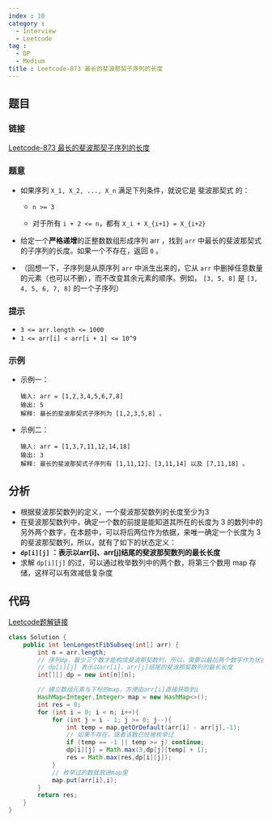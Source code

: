 ```yaml
---
index : 10
category :
  - Interview
  - Leetcode
tag : 
  - DP
  - Medium
title : Leetcode-873 最长的斐波那契子序列的长度
---
```


## 题目

### 链接

[Leetcode-873 最长的斐波那契子序列的长度](https://leetcode.cn/problems/length-of-longest-fibonacci-subsequence/)

### 题意

- 如果序列 `X_1, X_2, ..., X_n` 满足下列条件，就说它是 斐波那契式 的：

  - `n >= 3`

  - 对于所有 `i + 2 <= n`，都有 `X_i + X_{i+1} = X_{i+2}`

- 给定一个**严格递增**的正整数数组形成序列 arr ，找到 `arr` 中最长的斐波那契式的子序列的长度。如果一个不存在，返回  `0` 。

- （回想一下，子序列是从原序列 `arr` 中派生出来的，它从 `arr` 中删掉任意数量的元素（也可以不删），而不改变其余元素的顺序。例如， `[3, 5, 8]` 是 `[3, 4, 5, 6, 7, 8]` 的一个子序列）

### 提示

-  `3 <= arr.length <= 1000`
- `1 <= arr[i] < arr[i + 1] <= 10^9`

### 示例

- 示例一：

  ```
  输入: arr = [1,2,3,4,5,6,7,8]
  输出: 5
  解释: 最长的斐波那契式子序列为 [1,2,3,5,8] 。
  ```

- 示例二：

  ```
  输入: arr = [1,3,7,11,12,14,18]
  输出: 3
  解释: 最长的斐波那契式子序列有 [1,11,12]、[3,11,14] 以及 [7,11,18] 。
  ```

## 分析

- 根据斐波那契数列的定义，一个斐波那契数列的长度至少为3
- 在斐波那契数列中，确定一个数的前提是能知道其所在的长度为 3 的数列中的另外两个数字，在本题中，可以将后两位作为依据，来唯一确定一个长度为 3 的斐波那契数列，所以，就有了如下的状态定义：
- **`dp[i][j]` ：表示以arr[i]、arr[j]结尾的斐波那契数列的最长长度**
- 求解 `dp[i][j]` 的过，可以通过枚举数列中的两个数，将第三个数用 map 存储，这样可以有效减低复杂度

## 代码

[Leetcode题解链接](https://leetcode.cn/problems/length-of-longest-fibonacci-subsequence/solution/by-rrs6g3tz3u-qi57/)

```java
class Solution {
    public int lenLongestFibSubseq(int[] arr) {
        int n = arr.length;
        // 序列dp，最少三个数才能构成斐波那契数列，所以，需要以最后两个数字作为状态
        // dp[i][j] 表示以arr[i]、arr[j]结尾的斐波那契数列的最长长度
        int[][] dp = new int[n][n];

        // 建立数组元素与下标的map，方便由arr[i]直接获取到i
        HashMap<Integer,Integer> map = new HashMap<>();
        int res = 0;
        for (int i = 0; i < n; i++){
            for (int j = i - 1; j >= 0; j--){
                int temp = map.getOrDefault(arr[i] - arr[j],-1);
                // 如果不存在，或者该数已经被枚举过
                if (temp == -1 || temp >= j) continue;
                dp[i][j] = Math.max(3,dp[j][temp] + 1);
                res = Math.max(res,dp[i][j]);
            }
            // 枚举过的数就放进map里
            map.put(arr[i],i);
        }
        return res;
    }
}
```

